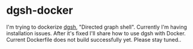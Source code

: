# dgsh-docker

I'm trying to dockerize [dgsh](https://www.spinellis.gr/sw/dgsh/), "Directed graph shell". Currently I'm having installation issues. After it's fixed I'll share how to use dgsh with Docker. Current Dockerfile does not build successfully yet. Please stay tuned..
